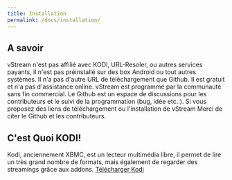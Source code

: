 ```yaml
---
title: Installation
permalink: /docs/installation/
---
```


## A savoir

vStream n'est pas affilié avec KODI, URL-Resoler, ou autres services payants, il n'est pas préinstallé sur des box Android ou tout autres systèmes. Il n'a pas d'autre URL de téléchargement que Github. Il est gratuit et n'a pas d'assistance online. vStream est programmé par la communauté sans fin commercial. Le Github est un espace de discussions pour les contributeurs et le suivi de la programmation (bug, idée etc..). Si vous proposez des liens de téléchargement ou l'installation de vStream Merci de citer le Github et les contributeurs.


## C'est Quoi KODI!

Kodi, anciennement XBMC, est un lecteur multimédia libre, il permet de lire un très grand nombre de formats, mais également de regarder des streamings grâce aux addons.
[Télécharger Kodi](https://kodi.tv/download)
